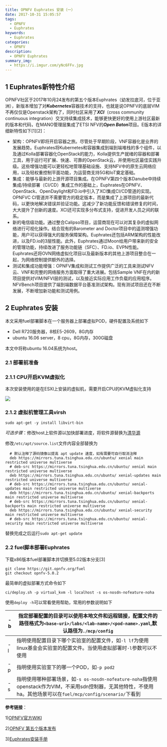 ```yaml
---
title: OPNFV Euphrates 安装（一）
date: 2017-10-31 15:05:57
tags:
  - OPNFV
  - Euphrates
keywords:
  - Euphrates
categories:
  - OPNFV
description:
  - OPNFV Euphrates
summary_img:
  - https://i.imgur.com/yNc6FFv.jpg
---
```


## 1 Euphrates新特性介绍

OPNFV社区于2017年10月24发布的第五个版本Euphrates（幼发拉底河，位于亚洲），新版本增加了对***Kubernetes***容器技术的支持，也就是说OPNFV的底层VIM不再仅仅是Openstack架构了，同时社区采用了***XCI***（cross community continuous integration）交叉持续集成技术，能够更快更好的使用上游社区最新的版本和代码，在MANO管理层集成了ETSI NFV的***Open Baton***项目。E版本的详细新特性如下[1][2]：

- 架构：OPNFV即将开启容器之旅。尽管处于早期阶段，VNF容器化是业界的发展趋势。Euphrates将Kubernetes和容器集成到端到端堆栈的多个组件，以及通过Kolla部署容器化OpenStack的能力，Kolla提供生产就绪的容器和部署工具，用于运行可扩展、快速、可靠的OpenStack云，并使用社区最佳实践升级。这些增强功能可以更轻松地管理基础设施、支持NFV中的原生云网络应用，以及轻权重控制平面功能，为运营商支持5G和IoT奠定基础。
- 集成：能够与最新的上游开源项目集成。在OPNFV第四个版本Danube中持续集成/持续部署（CI/CD）集成工作的基础上，Euphrates在OPNFV、OpenStack、OpenDaylight和FD.io中引入了XCI集成CI/CD管道的实现。OPNFVC CI管道并不需要管方的稳定版本，而是集成了上游项目的最新代码，以更快地解决错误并验证功能。这减少了新功能反馈和错误修复的时间，大大提升了创新的速度。XCI还可实现多分布式支持，促进开发人员之间的联系。
- 新的电信级功能。通过整合Calipso项目，运营商现在可以对其复杂的虚拟网络进行可视化操作。结合现有的Barometer and Doctor项目中的遥测增强功能，用户可以获得强大的服务保障架构。Euphrates还包括ARM架构的性能改进，以及FD.io的3层性能。此外，Euphrates通过Moon给用户带来新的安全的管理功能，持续改进了服务功能链（SFC）、FD.io、EVPN性能。Euphrates还将OVN网络虚拟化项目以及最新版本的其他上游项目整合在一起，为网络控制提供额外的选择。
- 测试和集成功能增强：OPNFV集成和测试工作提供广泛的工具来测试NFV云、VNF和完整的网络服务方面取得了重大进展。包括Sample VNF在内的新项目提供对VIM/NFVI层的测试，以及接近实际应用工作负载的应用程序。NFVBench项目提供了端到端数据平台基准测试架构。现有测试项目还在不断发展，不断增加新功能和测试用例。

## 2 Euphrates 安装

本文采用fuel部署脚本在一个服务器上部署虚拟POD，硬件配置及系统如下

- Dell R720服务器，8核E5-2609，8G内存
- ubuntu 16.06 server，8 cpu，8G内存，300G磁盘

本文中将称ubuntu 16.04系统为host。

### 2.1 部署前准备

### 2.1.1 CPU开启KVM虚拟化

本次安装使用的是在ESXI上安装的虚拟机，需要开启CPU的KVM虚拟化支持

![](https://i.imgur.com/Xo9eSSj.jpg)

### 2.1.2 虚拟机管理工具virsh

```shell
sudo apt-get -y install libvirt-bin
```

*可选步骤*：修改host上软件源以加快部署进度，将软件源替换为[清华源](https://mirrors.tuna.tsinghua.edu.cn/help/ubuntu/ " 清华源")

修改`/etc/apt/source.list`文件内容全部替换为

```shell
  # 默认注释了源码镜像以提高 apt update 速度，如有需要可自行取消注释
  deb https://mirrors.tuna.tsinghua.edu.cn/ubuntu/ xenial main restricted universe multiverse
  # deb-src https://mirrors.tuna.tsinghua.edu.cn/ubuntu/ xenial main restricted universe multiverse
  deb https://mirrors.tuna.tsinghua.edu.cn/ubuntu/ xenial-updates main restricted universe multiverse
  # deb-src https://mirrors.tuna.tsinghua.edu.cn/ubuntu/ xenial-updates main restricted universe multiverse
  deb https://mirrors.tuna.tsinghua.edu.cn/ubuntu/ xenial-backports main restricted universe multiverse
  # deb-src https://mirrors.tuna.tsinghua.edu.cn/ubuntu/ xenial-backports main restricted universe multiverse
  deb https://mirrors.tuna.tsinghua.edu.cn/ubuntu/ xenial-security main restricted universe multiverse
  # deb-src https://mirrors.tuna.tsinghua.edu.cn/ubuntu/ xenial-security main restricted universe multiverse	
```

替换完成之后运行`sudo apt-get update`

### 2.2 fuel脚本部署Euphrates

下载x86版本fuel部署脚本并切换至5.02版本分支[3]

```shell
git clone https://git.opnfv.org/fuel
git checkout opnfv-5.0.2
```

最简单的虚拟部署方式命令如下

```shell
ci/deploy.sh -p virtual_kvm -l localhost -s os-nosdn-nofeature-noha
```

使用`deploy -h`可以常看使用帮助，常用的参数说明如下

| -b   | 指定部署配置的目录可以使用本地文件和远程链接，配置文件的路径格式为`<base-uri>/labs/<lab-name>/<pod-name>.yaml`,默认路径为`./mcp/config` |
| ---- | ---------------------------------------- |
| -l   | 指明使用配置目录下哪个实验室的配置文件，如`-l lf`为使用linux基金会实验室的配置文件。当使用虚拟部署时`-l`参数可以不使用 |
| -p   | 指明使用实验室下的哪一个POD，如`-p pod2`               |
| -s   | 指明使用哪种部署场景，如`-s os-nosdn-nofeature-noha`指使用openstack作为VIM，不采用sdn控制器，无其他特性，不使用ha。其他场景可以在`fuel/mcp/config/scenario/`下看到 |





**参考链接**：

1)[OPNFV官方WIKI](https://www.opnfv.org/software)

2)[OPNFV 第五个版本发布](http://www.sdnlab.com/20009.html)

3)[Euphrates安装手册](http://docs.opnfv.org/en/stable-euphrates/submodules/fuel/docs/release/installation/installation.instruction.html)









